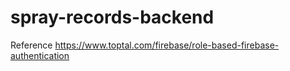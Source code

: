 # spray-records-backend
Reference
https://www.toptal.com/firebase/role-based-firebase-authentication
